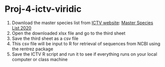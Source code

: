 # Proj-4-ictv-viridic

1. Download the master species list from [ICTV website](https://talk.ictvonline.org/taxonomy/): [Master Species List 2020](https://talk.ictvonline.org/files/master-species-lists/m/msl/12314)
2. Open the downloaded xlsx file and go to the third sheet
3. Save the third sheet as a csv file 
4. This csv file will be input to R for retrieval of sequences from NCBI using the rentrez package
5. Save the ICTV R script and run it to see if everything runs on your local computer or class machine
